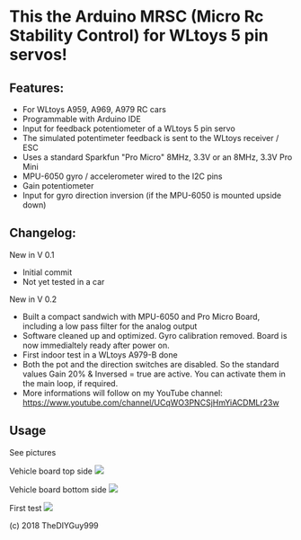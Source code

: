 # This the Arduino MRSC (Micro Rc Stability Control) for WLtoys 5 pin servos!
## Features:
- For WLtoys A959, A969, A979 RC cars
- Programmable with Arduino IDE
- Input for feedback potentiometer of a WLtoys 5 pin servo
- The simulated potentimeter feedback is sent to the WLtoys receiver / ESC
- Uses a standard Sparkfun "Pro Micro" 8MHz, 3.3V or an 8MHz, 3.3V Pro Mini
- MPU-6050 gyro / accelerometer wired to the I2C pins
- Gain potentiometer
- Input for gyro direction inversion (if the MPU-6050 is mounted upside down)

## Changelog:

New in V 0.1
- Initial commit
- Not yet tested in a car

New in V 0.2
- Built a compact sandwich with MPU-6050 and Pro Micro Board, including a low pass filter for the analog output
- Software cleaned up and optimized. Gyro calibration removed. Board is now immedialtely ready after power on.
- First indoor test in a WLtoys A979-B done
- Both the pot and the direction switches are disabled. So the standard values Gain 20% & Inversed = true are active. You can activate them in the main loop, if required.
- More informations will follow on my YouTube channel: https://www.youtube.com/channel/UCqWO3PNCSjHmYiACDMLr23w

## Usage

See pictures

Vehicle board top side
![](https://github.com/TheDIYGuy999/MRSC_Adapter_WLtoys_5Pin_Servo/blob/master/Top.jpg)

Vehicle board bottom side
![](https://github.com/TheDIYGuy999/MRSC_Adapter_WLtoys_5Pin_Servo/blob/master/Bottom.jpg)

First test
![](https://github.com/TheDIYGuy999/MRSC_Adapter_WLtoys_5Pin_Servo/blob/master/wiring.jpg)

(c) 2018 TheDIYGuy999

